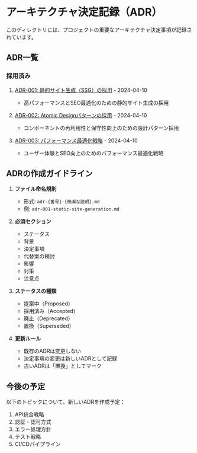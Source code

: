 # アーキテクチャ決定記録（ADR）

このディレクトリには、プロジェクトの重要なアーキテクチャ決定事項が記録されています。

## ADR一覧

### 採用済み
1. [ADR-001: 静的サイト生成（SSG）の採用](./adr-001-static-site-generation.md) - 2024-04-10
   - 高パフォーマンスとSEO最適化のための静的サイト生成の採用

2. [ADR-002: Atomic Designパターンの採用](./adr-002-component-design.md) - 2024-04-10
   - コンポーネントの再利用性と保守性向上のための設計パターン採用

3. [ADR-003: パフォーマンス最適化戦略](./adr-003-performance-optimization.md) - 2024-04-10
   - ユーザー体験とSEO向上のためのパフォーマンス最適化戦略

## ADRの作成ガイドライン

1. **ファイル命名規則**
   - 形式: `adr-{番号}-{簡潔な説明}.md`
   - 例: `adr-001-static-site-generation.md`

2. **必須セクション**
   - ステータス
   - 背景
   - 決定事項
   - 代替案の検討
   - 影響
   - 対策
   - 注意点

3. **ステータスの種類**
   - 提案中（Proposed）
   - 採用済み（Accepted）
   - 廃止（Deprecated）
   - 置換（Superseded）

4. **更新ルール**
   - 既存のADRは変更しない
   - 決定事項の変更は新しいADRとして記録
   - 古いADRは「置換」としてマーク

## 今後の予定

以下のトピックについて、新しいADRを作成予定：
1. API統合戦略
2. 認証・認可方式
3. エラー処理方針
4. テスト戦略
5. CI/CDパイプライン 